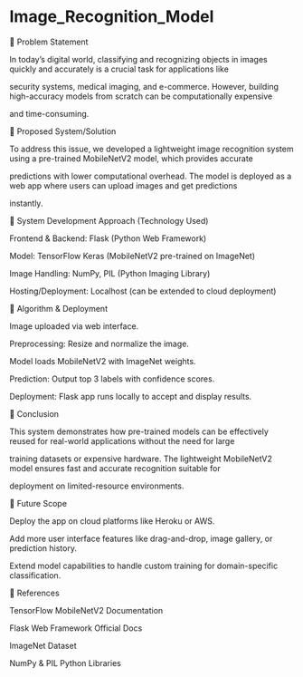 # Image_Recognition_Model

🔹 Problem Statement

In today’s digital world, classifying and recognizing objects in images quickly and accurately is a crucial task for applications like

security systems, medical imaging, and e-commerce. However, building high-accuracy models from scratch can be computationally expensive

and time-consuming.

🔹 Proposed System/Solution

To address this issue, we developed a lightweight image recognition system using a pre-trained MobileNetV2 model, which provides accurate

predictions with lower computational overhead. The model is deployed as a web app where users can upload images and get predictions

instantly.

🔹 System Development Approach (Technology Used)

Frontend & Backend: Flask (Python Web Framework)

Model: TensorFlow Keras (MobileNetV2 pre-trained on ImageNet)

Image Handling: NumPy, PIL (Python Imaging Library)

Hosting/Deployment: Localhost (can be extended to cloud deployment)

🔹 Algorithm & Deployment

Image uploaded via web interface.

Preprocessing: Resize and normalize the image.

Model loads MobileNetV2 with ImageNet weights.

Prediction: Output top 3 labels with confidence scores.

Deployment: Flask app runs locally to accept and display results.

🔹 Conclusion

This system demonstrates how pre-trained models can be effectively reused for real-world applications without the need for large 

training datasets or expensive hardware. The lightweight MobileNetV2 model ensures fast and accurate recognition suitable for 

deployment on limited-resource environments.

🔹 Future Scope

Deploy the app on cloud platforms like Heroku or AWS.

Add more user interface features like drag-and-drop, image gallery, or prediction history.

Extend model capabilities to handle custom training for domain-specific classification.

🔹 References

TensorFlow MobileNetV2 Documentation

Flask Web Framework Official Docs

ImageNet Dataset

NumPy & PIL Python Libraries

